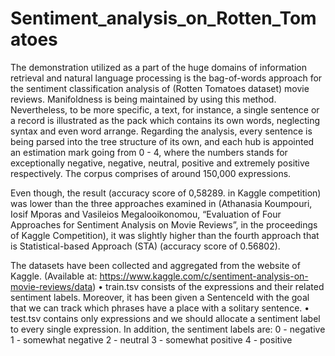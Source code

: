 # Sentiment_analysis_on_Rotten_Tomatoes
The demonstration utilized as a part of the huge domains of information retrieval and natural language processing is the bag-of-words approach for the sentiment classification analysis of (Rotten Tomatoes dataset) movie reviews. Manifoldness is being maintained by using this method. Nevertheless, to be more specific, a text, for instance, a single sentence or a record is illustrated as the pack which contains its own words, neglecting syntax and even word arrange. Regarding the analysis, every sentence is being parsed into the tree structure of its own, and each hub is appointed an estimation mark going from 0 - 4, where the numbers stands for exceptionally negative, negative, neutral, positive and extremely positive respectively. The corpus comprises of around 150,000 expressions.

Even though, the result (accuracy score of 0,58289. in Kaggle competition) was lower than the three approaches examined in (Athanasia Koumpouri, Iosif Mporas and Vasileios Megalooikonomou, “Evaluation of Four Approaches for Sentiment Analysis on Movie Reviews”, in the proceedings of Kaggle Competition), it was slightly higher than the fourth approach that is Statistical-based Approach (STA) (accuracy score of 0.56802).

The datasets have been collected and aggregated from the website of Kaggle. (Available at: https://www.kaggle.com/c/sentiment-analysis-on-movie-reviews/data)
• train.tsv consists of the expressions and their related sentiment labels. Moreover, it has been given a SentenceId with the goal that we can track which phrases have a place with a solitary sentence.
• test.tsv contains only expressions and we should allocate a sentiment label to every single expression.
In addition, the sentiment labels are:
0 - negative
1 - somewhat negative
2 - neutral
3 - somewhat positive
4 - positive
